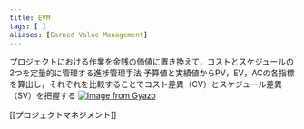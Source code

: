 ```yaml
---
title: EVM
tags: [ ]
aliases: [Earned Value Management]
---
```

プロジェクトにおける作業を金銭の価値に置き換えて，コストとスケジュールの2つを定量的に管理する進捗管理手法
予算値と実績値からPV，EV，ACの各指標を算出し，それぞれを比較することでコスト差異（CV）とスケジュール差異（SV）を把握する
[![Image from Gyazo](https://i.gyazo.com/3d19df2c924a4948ac1ee765307e58ba.png)](https://gyazo.com/3d19df2c924a4948ac1ee765307e58ba)

[[プロジェクトマネジメント]]